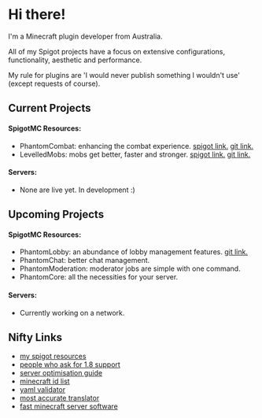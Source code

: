 # Hi there!
I'm a Minecraft plugin developer from Australia.

All of my Spigot projects have a focus on extensive configurations, functionality, aesthetic and performance.

My rule for plugins are 'I would never publish something I wouldn't use' (except requests of course).

## Current Projects
#### SpigotMC Resources:
- PhantomCombat: enhancing the combat experience. [spigot link.](https://www.spigotmc.org/resources/%E2%9A%94-phantomcombat-%E2%9A%94-enhance-your-combat-experience.74060/) [git link.](https://github.com/lokka30/PhantomCombat)
- LevelledMobs: mobs get better, faster and stronger. [spigot link.](https://www.spigotmc.org/resources/%E2%98%85levelledmobs%E2%98%85-a-simple-drag-n-drop-solution-for-mob-attributes.74304/) [git link.](https://github.com/lokka30/LevelledMobs)
#### Servers:
- None are live yet. In development :)

## Upcoming Projects
#### SpigotMC Resources:
- PhantomLobby: an abundance of lobby management features. [git link.](https://github.com/lokka30/PhantomLobby)
- PhantomChat: better chat management.
- PhantomModeration: moderator jobs are simple with one command.
- PhantomCore: all the necessities for your server.

#### Servers:
- Currently working on a network.

## Nifty Links
- [my spigot resources](https://www.spigotmc.org/members/lokka30.828699/#resources)
- [people who ask for 1.8 support](https://www.spigotmc.org/threads/hackers-on-my-server-need-help.345790/page-2#post-3214230)
- [server optimisation guide](https://www.spigotmc.org/threads/guide-server-optimization%E2%9A%A1.283181/)
- [minecraft id list](https://www.digminecraft.com/lists/item_id_list_pc.php)
- [yaml validator](http://www.yamllint.com/)
- [most accurate translator](https://www.deepl.com/en/translator)
- [fast minecraft server software](https://papermc.io/downloads)
